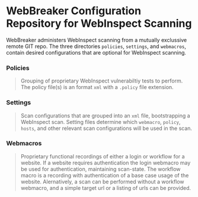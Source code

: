 # WebBreaker Configuration Repository for WebInspect Scanning
WebBreaker administers WebInspect scanning from a mutually exclussive remote GIT repo.  The three directories `policies`, `settings`, and `webmacros`, contain desired configurations that are optional for WebInspect scanning.

### Policies
> Grouping of proprietary WebInspect vulnerabiltiy tests to perform.  The policy file(s) is an format `xml` with a `.policy` file extension.

### Settings
> Scan configurations that are grouped into an `xml` file, bootstrapping a WebInspect scan.  Setting files determine which `webmacro`, `policy`, `hosts`, and other relevant scan configurations will be used in the scan.

### Webmacros
> Proprietary functional recordings of either a login or workflow for a website.  If a website requires authentication the login webmacro may be used for authentication, maintaining scan-state.  The workflow macro is a recording with authentication of a base case usage of the website.  Alernatively, a scan can be performed without a workflow webmacro, and a simple target url or a listing of urls can be provided.
